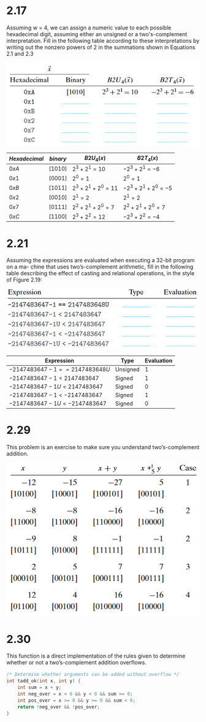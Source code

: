 # 2.17

Assuming w = 4, we can assign a numeric value to each possible hexadecimal
digit, assuming either an unsigned or a two's-complement interpretation. Fill in
the following table according to these interpretations by writing out the nonzero
powers of 2 in the summations shown in Equations 2.1 and 2.3

<img src="./pics/exercise2-17.png">

| $Hexadecimal$ | $binary$ | $B2U_4(x)$       | $B2T_4(x)$        |
| ------------- | -------- | ---------------- | ----------------- |
| $0xA$         | $[1010]$ | $2^3 + 2^1 = 10$ | $-2^3 + 2^1 = -6$ |
| $0x1$         | $[0001]$ | $2^0=1$          | $2^0=1$           |
| $0xB$         | $[1011]$ | $2^3+2^1+2^0=11$ | $-2^3+2^1+2^0=-5$ |
| $0x2$         | $[0010]$ | $2^1=2$          | $2^1=2$           |
| $0x7$         | $[0111]$ | $2^2+2^1+2^0=7$  | $2^2+2^1+2^0=7$   |
| $0xC$         | $[1100]$ | $2^3 +2^2=12$    | $-2^3 +2^2=-4$    |

# 2.21

Assuming the expressions are evaluated when executing a 32-bit program on a ma-
chine that uses two’s-complement arithmetic, fill in the following table describing
the effect of casting and relational operations, in the style of Figure 2.19:

<img src="./pics/exercise2-21.png">

|Expression|Type|Evaluation|
| --- | --- | --- |
|$-2147483647-1 == 2147483648U$|Unsigned|1|
|$-2147483647-1 < 2147483647$|Signed|1|
|$-2147483647-1U < 2147483647$|Signed|0|
|$-2147483647-1 < -2147483647$|Signed|1|
|$-2147483647-1U < -2147483647$|Signed|0|

# 2.29
This problem is an exercise to make sure you understand two’s-complement
addition.

<img src="./pics/exercise2-29.png">

# 2.30
This function is a direct implementation of the rules given to determine whether
or not a two’s-complement addition overflows.
``` C
/* Determine whether arguments can be added without overflow */
int tadd_ok(int x, int y) {
    int sum = x + y;
    int neg_over = x < 0 && y < 0 && sum >= 0;
    int pos_over = x >= 0 && y >= 0 && sum < 0;
    return !neg_over && !pos_over;
}
```